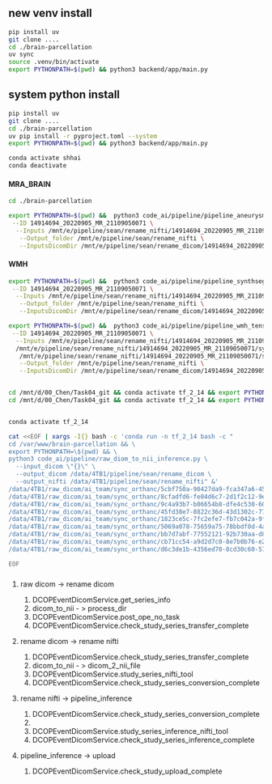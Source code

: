## new venv install

``` bash
pip install uv 
git clone ....
cd ./brain-parcellation
uv sync
source .venv/bin/activate
export PYTHONPATH=$(pwd) && python3 backend/app/main.py
```


## system python install

``` bash
pip install uv
git clone ....
cd ./brain-parcellation
uv pip install -r pyproject.toml --system
export PYTHONPATH=$(pwd) && python3 backend/app/main.py

conda activate shhai
conda deactivate
```

#### MRA_BRAIN 

```bash 
cd ./brain-parcellation

```

```bash 
export PYTHONPATH=$(pwd) &&  python3 code_ai/pipeline/pipeline_aneurysm_tensorflow.py \
 --ID 14914694_20220905_MR_21109050071 \
  --Inputs /mnt/e/pipeline/sean/rename_nifti/14914694_20220905_MR_21109050071/MRA_BRAIN.nii.gz \
   --Output_folder /mnt/e/pipeline/sean/rename_nifti \
   --InputsDicomDir /mnt/e/pipeline/sean/rename_dicom/14914694_20220905_MR_21109050071/MRA_BRAIN
```
#### WMH

```bash 
export PYTHONPATH=$(pwd) &&  python3 code_ai/pipeline/pipeline_synthseg_wmh_tensorflow.py \
 --ID 14914694_20220905_MR_21109050071 \
  --Inputs /mnt/e/pipeline/sean/rename_nifti/14914694_20220905_MR_21109050071/T2FLAIR_AXI.nii.gz \
   --Output_folder /mnt/e/pipeline/sean/rename_nifti \
   --InputsDicomDir /mnt/e/pipeline/sean/rename_dicom/14914694_20220905_MR_21109050071/T2FLAIR_AXI
```
```bash 
export PYTHONPATH=$(pwd) &&  python3 code_ai/pipeline/pipeline_wmh_tensorflow.py \
 --ID 14914694_20220905_MR_21109050071 \
  --Inputs /mnt/e/pipeline/sean/rename_nifti/14914694_20220905_MR_21109050071/T2FLAIR_AXI.nii.gz \
  /mnt/e/pipeline/sean/rename_nifti/14914694_20220905_MR_21109050071/synthseg_T2FLAIR_AXI_original_WMH_PVS.nii.gz \
   /mnt/e/pipeline/sean/rename_nifti/14914694_20220905_MR_21109050071/synthseg_T2FLAIR_AXI_original_synthseg5.nii.gz \
   --Output_folder /mnt/e/pipeline/sean/rename_nifti \
   --InputsDicomDir /mnt/e/pipeline/sean/rename_dicom/14914694_20220905_MR_21109050071/T2FLAIR_AXI
```
```bash 

cd /mnt/d/00_Chen/Task04_git && conda activate tf_2_14 && export PYTHONPATH=$(pwd) &&  python3 funboost_cli_user.py
cd /mnt/d/00_Chen/Task04_git && conda activate tf_2_14 && export PYTHONPATH=$(pwd) &&  python3 backend/app/main.py


conda activate tf_2_14

cat <<EOF | xargs -I{} bash -c 'conda run -n tf_2_14 bash -c "
cd /var/www/brain-parcellation && \
export PYTHONPATH=\$(pwd) && \
python3 code_ai/pipeline/raw_diom_to_nii_inference.py \
  --input_dicom \"{}\" \
  --output_dicom /data/4TB1/pipeline/sean/rename_dicom \
  --output_nifti /data/4TB1/pipeline/sean/rename_nifti" &' 
/data/4TB1/raw_dicom/ai_team/sync_orthanc/5cbf750a-90427da9-fca347a6-45ca1732-6893b6c6
/data/4TB1/raw_dicom/ai_team/sync_orthanc/8cfadfd6-fe04d6c7-2d1f2c12-9e852e40-ef6777c7
/data/4TB1/raw_dicom/ai_team/sync_orthanc/9c4a93b7-b06654b8-dfe4c530-607a39d1-b75f0672
/data/4TB1/raw_dicom/ai_team/sync_orthanc/45fd38e7-8822c36d-43d1302c-77d831de-d9dbc470
/data/4TB1/raw_dicom/ai_team/sync_orthanc/1823ce5c-7fc2efe7-fb7c042a-9fe3edea-0b1660d9
/data/4TB1/raw_dicom/ai_team/sync_orthanc/5069a078-75659a75-78bbdf0d-4adf4b42-d3981727
/data/4TB1/raw_dicom/ai_team/sync_orthanc/bb7d7abf-77552121-92b730aa-d874dfcb-1b026701
/data/4TB1/raw_dicom/ai_team/sync_orthanc/cb71cc54-a9d2d7c0-8e7b0b76-e222a8f5-50440dd4
/data/4TB1/raw_dicom/ai_team/sync_orthanc/d6c3de1b-4356ed70-8cd30c60-5751ea45-f52934c0

EOF

```

### 

1. raw dicom -> rename dicom 
   1. DCOPEventDicomService.get_series_info
   2. dicom_to_nii - > process_dir
   3. DCOPEventDicomService.post_ope_no_task 
   4. DCOPEventDicomService.check_study_series_transfer_complete

2. rename dicom -> rename nifti 
   1. DCOPEventDicomService.check_study_series_transfer_complete
   2. dicom_to_nii - > dicom_2_nii_file
   3. DCOPEventDicomService.study_series_nifti_tool 
   4. DCOPEventDicomService.check_study_series_conversion_complete
   
3. rename nifti -> pipeline_inference 
   1. DCOPEventDicomService.check_study_series_conversion_complete 
   2. 
   3. DCOPEventDicomService.study_series_inference_nifti_tool
   4. DCOPEventDicomService.check_study_series_inference_complete
4. pipeline_inference -> upload 
   1. DCOPEventDicomService.check_study_upload_complete 

